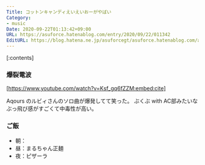```yaml
---
Title: コットンキャンディえいえいおーがやばい
Category:
- music
Date: 2020-09-22T01:13:42+09:00
URL: https://asuforce.hatenablog.com/entry/2020/09/22/011342
EditURL: https://blog.hatena.ne.jp/asuforcegt/asuforce.hatenablog.com/atom/entry/26006613630728544
---
```


[:contents]

###  爆裂電波

[https://www.youtube.com/watch?v=Ksf_gq6fZZM:embed:cite]

Aqours のルビィさんのソロ曲が爆発してて笑った。
ぶくぶ with AC部みたいなぶっ飛び感がすごくて中毒性が高い。

### ご飯

- 朝：
- 昼：まるちゃん正麺
- 夜：ピザーラ
